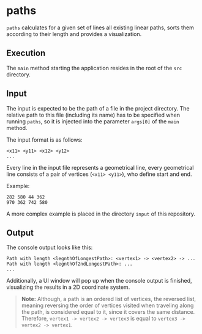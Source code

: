 # paths

`paths` calculates for a given set of lines all existing linear paths, sorts them according to their length and provides a visualization. 

## Execution

The `main` method starting the application resides in the root of the `src` directory.

## Input

The input is expected to be the path of a file in the project directory. The relative path to this file (including its name) has to be specified when running `paths`, so it is injected into the parameter `args[0]` of the `main` method.

The input format is as follows:
```
<x11> <y11> <x12> <y12>
...
```
Every line in the input file represents a geometrical line, every geometrical line consists of a pair of vertices (`<x11> <y11>`), who define start and end.

Example:
```
282 580 44 362
970 362 742 580
```
A more complex example is placed in the directory `input` of this repository.

## Output

The console output looks like this:
```
Path with length <legnthOfLongestPath>: <vertex1> -> <vertex2> -> ...
Path with length <legnthOf2ndLongestPath>: ...
...
```

Additionally, a UI window will pop up when the console output is finished, visualizing the results in a 2D coordinate system.

> <b>Note:</b> Although, a path is an ordered list of vertices, the reversed list, meaning reversing the order of vertices visited when traveling along the path, is considered equal to it, since it covers the same distance. Therefore, `vertex1 -> vertex2 -> vertex3` is equal to `vertex3 -> vertex2 -> vertex1`.